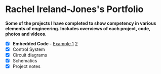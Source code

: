 <h1> Rachel Ireland-Jones's Portfolio </h1>

**Some of the projects I have completed to show competency in various elements of engineering. 
Includes overviews of each project, code, photos and videos.**

- [x] **Embedded Code -** [Example 1](https://github.com/chellij/RIJ-Portfolio/tree/master/1.%20Embedded%20Systems%20-%20Game%20Dev/source) [2]()
- [x] Control System
- [x] Circuit diagrams
- [x] Schematics
- [x] Project notes
